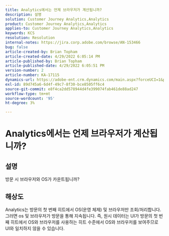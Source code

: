 ```yaml
---
title: Analytics에서는 언제 브라우저가 계산됩니까?
description: 설명
solution: Customer Journey Analytics,Analytics
product: Customer Journey Analytics,Analytics
applies-to: Customer Journey Analytics,Analytics
keywords: KCS
resolution: Resolution
internal-notes: https://jira.corp.adobe.com/browse/AN-153466
bug: false
article-created-by: Brian Topham
article-created-date: 4/29/2022 6:05:14 PM
article-published-by: Brian Topham
article-published-date: 4/29/2022 6:05:51 PM
version-number: 2
article-number: KA-17115
dynamics-url: https://adobe-ent.crm.dynamics.com/main.aspx?forceUCI=1&pagetype=entityrecord&etn=knowledgearticle&id=fa54a4e6-e6c7-ec11-a7b6-0022480a10ee
exl-id: 89d745a6-6d4f-49c7-8f30-bce8505ff6c4
source-git-commit: e8f4ca2dd578944d4fe399074fab461de88ad247
workflow-type: tm+mt
source-wordcount: '95'
ht-degree: 3%

---
```


# Analytics에서는 언제 브라우저가 계산됩니까?

## 설명


방문 시 브라우저와 OS가 카운트됩니까?


## 해상도


Analytics는 방문의 첫 번째 히트에서 OS(운영 체제) 및 브라우저만 조회/처리합니다. 그러면 os 및 브라우저가 방문을 통해 지속됩니다. 즉, 원시 데이터는 UI가 방문의 첫 번째 히트에서 OS와 브라우저를 사용하는 히트 수준에서 OS와 브라우저를 보여주므로 UI와 일치하지 않을 수 있습니다.
